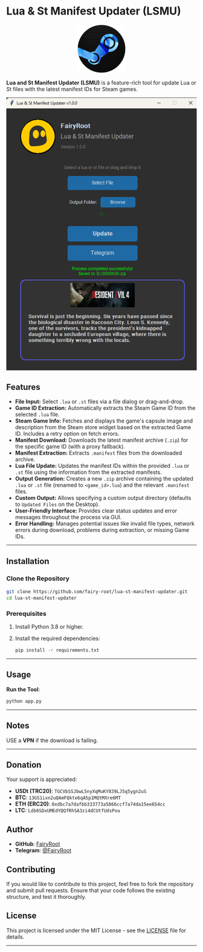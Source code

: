# Lua & St Manifest Updater (LSMU)

<div align="center">
  <img src="imgs/app.png" alt="LSMU Logo" width="128" height="128">
</div>

**Lua and St Manifest Updater (LSMU)** is a feature-rich tool for update Lua or St files with the latest manifest IDs for Steam games.

<div align="center">
  <img src="imgs/preview.png" alt="LSMU Preview">
</div>

## Features

*   **File Input:** Select `.lua` or `.st` files via a file dialog or drag-and-drop.
*   **Game ID Extraction:** Automatically extracts the Steam Game ID from the selected `.lua` file.
*   **Steam Game Info:** Fetches and displays the game's capsule image and description from the Steam store widget based on the extracted Game ID. Includes a retry option on fetch errors.
*   **Manifest Download:** Downloads the latest manifest archive (`.zip`) for the specific game ID (with a proxy fallback).
*   **Manifest Extraction:** Extracts `.manifest` files from the downloaded archive.
*   **Lua File Update:** Updates the manifest IDs within the provided `.lua` or `.st` file using the information from the extracted manifests.
*   **Output Generation:** Creates a new `.zip` archive containing the updated `.lua` or `.st` file (renamed to `<game_id>.lua`) and the relevant `.manifest` files.
*   **Custom Output:** Allows specifying a custom output directory (defaults to `Updated Files` on the Desktop).
*   **User-Friendly Interface:** Provides clear status updates and error messages throughout the process via GUI.
*   **Error Handling:** Manages potential issues like invalid file types, network errors during download, problems during extraction, or missing Game IDs.

---

## Installation

### Clone the Repository

```bash
git clone https://github.com/fairy-root/lua-st-manifest-updater.git
cd lua-st-manifest-updater
```

### Prerequisites

1. Install Python 3.8 or higher.
2. Install the required dependencies:

   ```bash
   pip install -r requirements.txt
   ```
---

## Usage

**Run the Tool**:

   ```bash
   python app.py
   ```

---

## Notes

USE a **VPN** if the download is failing.

---

## Donation

Your support is appreciated:

- **USDt (TRC20)**: `TGCVbSSJbwL5nyXqMuKY839LJ5q5ygn2uS`
- **BTC**: `13GS1ixn2uQAmFQkte6qA5p1MQtMXre6MT`
- **ETH (ERC20)**: `0xdbc7a7dafbb333773a5866ccf7a74da15ee654cc`
- **LTC**: `Ldb6SDxUMEdYQQfRhSA3zi4dCUtfUdsPou`

## Author

- **GitHub**: [FairyRoot](https://github.com/fairy-root)
- **Telegram**: [@FairyRoot](https://t.me/FairyRoot)

## Contributing

If you would like to contribute to this project, feel free to fork the repository and submit pull requests. Ensure that your code follows the existing structure, and test it thoroughly.

## License

This project is licensed under the MIT License - see the [LICENSE](LICENSE) file for details.

---
